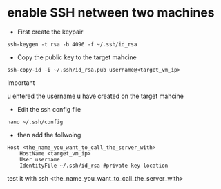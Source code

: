 # enable SSH netween two machines 
- First create the keypair
```
ssh-keygen -t rsa -b 4096 -f ~/.ssh/id_rsa 
```
- Copy the public key to the target mahcine
```
ssh-copy-id -i ~/.ssh/id_rsa.pub username@<target_vm_ip>
```
> [!IMPORTANT]
> u entered the username u have created on the target mahcine
- Edit the ssh config file
```
nano ~/.ssh/config
```
- then add the follwoing
```
Host <the_name_you_want_to_call_the_server_with>
    HostName <target_vm_ip>
    User username
    IdentityFile ~/.ssh/id_rsa #private key location 
```
test it with ssh <the_name_you_want_to_call_the_server_with>
